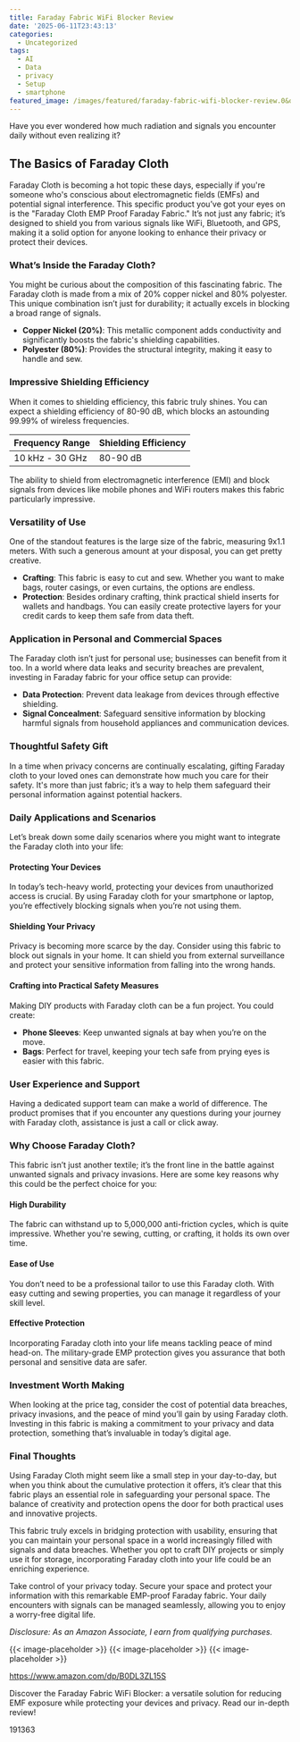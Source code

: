 ```yaml
---
title: Faraday Fabric WiFi Blocker Review
date: '2025-06-11T23:43:13'
categories:
  - Uncategorized
tags:
  - AI
  - Data
  - privacy
  - Setup
  - smartphone
featured_image: /images/featured/faraday-fabric-wifi-blocker-review.0&q=80&w=1080
---
```


<p>Have you ever wondered how much radiation and signals you encounter daily without even realizing it?</p> <h2>The Basics of Faraday Cloth</h2> <p>Faraday Cloth is becoming a hot topic these days, especially if you're someone who's conscious about electromagnetic fields (EMFs) and potential signal interference. This specific product you’ve got your eyes on is the "Faraday Cloth EMP Proof Faraday Fabric." It’s not just any fabric; it’s designed to shield you from various signals like WiFi, Bluetooth, and GPS, making it a solid option for anyone looking to enhance their privacy or protect their devices.</p> <p><a rel="nofollow" target="_blank" title="Faraday Cloth EMP Proof Faraday Fabric Block WiFi/RF Anti-Radiation Shielding Fabric from Signals Bluetooth GPS Signal Blocker WiFi Jammer,gold-9x1.1m" href="https://www.amazon.com/dp/B0DL3ZL15S?tag=8118903-20" style='text-decoration: none; box-shadow: none;'></a></p> <p><a rel="nofollow" target="_blank" title="Check out the Faraday Cloth EMP Proof Faraday Fabric Block WiFi/RF Anti-Radiation Shielding Fabric from Signals Bluetooth GPS Signal Blocker WiFi Jammer,gold-9x1.1m here." href="https://www.amazon.com/dp/B0DL3ZL15S?tag=8118903-20" style='text-decoration: none; box-shadow: none;'></a></p> <h3>What’s Inside the Faraday Cloth?</h3> <p>You might be curious about the composition of this fascinating fabric. The Faraday cloth is made from a mix of 20% copper nickel and 80% polyester. This unique combination isn’t just for durability; it actually excels in blocking a broad range of signals.</p> <ul> <li> <strong>Copper Nickel (20%)</strong>: This metallic component adds conductivity and significantly boosts the fabric's shielding capabilities.</li> <li> <strong>Polyester (80%)</strong>: Provides the structural integrity, making it easy to handle and sew.</li> </ul> <h3>Impressive Shielding Efficiency</h3> <p>When it comes to shielding efficiency, this fabric truly shines. You can expect a shielding efficiency of 80-90 dB, which blocks an astounding 99.99% of wireless frequencies.</p> <table> <thead> <tr> <th>Frequency Range</th> <th>Shielding Efficiency</th> </tr> </thead> <tbody> <tr> <td>10 kHz - 30 GHz</td> <td>80-90 dB</td> </tr> </tbody> </table> <p>The ability to shield from electromagnetic interference (EMI) and block signals from devices like mobile phones and WiFi routers makes this fabric particularly impressive.</p> <p><a rel="nofollow" target="_blank" title="Faraday Cloth EMP Proof Faraday Fabric Block WiFi/RF Anti-Radiation Shielding Fabric from Signals Bluetooth GPS Signal Blocker WiFi Jammer,gold-9x1.1m" href="https://www.amazon.com/dp/B0DL3ZL15S?tag=8118903-20" style='text-decoration: none; box-shadow: none;'></a></p> <p><a rel="nofollow" target="_blank" title="Find your new Faraday Cloth EMP Proof Faraday Fabric Block WiFi/RF Anti-Radiation Shielding Fabric from Signals Bluetooth GPS Signal Blocker WiFi Jammer,gold-9x1.1m on this page." href="https://www.amazon.com/dp/B0DL3ZL15S?tag=8118903-20" style='text-decoration: none; box-shadow: none;'></a></p> <h3>Versatility of Use</h3> <p>One of the standout features is the large size of the fabric, measuring 9x1.1 meters. With such a generous amount at your disposal, you can get pretty creative.</p> <ul> <li> <strong>Crafting</strong>: This fabric is easy to cut and sew. Whether you want to make bags, router casings, or even curtains, the options are endless.</li> <li> <strong>Protection</strong>: Besides ordinary crafting, think practical shield inserts for wallets and handbags. You can easily create protective layers for your credit cards to keep them safe from data theft.</li> </ul> <h3>Application in Personal and Commercial Spaces</h3> <p>The Faraday cloth isn’t just for personal use; businesses can benefit from it too. In a world where data leaks and security breaches are prevalent, investing in Faraday fabric for your office setup can provide:</p> <ul> <li> <strong>Data Protection</strong>: Prevent data leakage from devices through effective shielding.</li> <li> <strong>Signal Concealment</strong>: Safeguard sensitive information by blocking harmful signals from household appliances and communication devices.</li> </ul> <p><a rel="nofollow" target="_blank" title="Faraday Cloth EMP Proof Faraday Fabric Block WiFi/RF Anti-Radiation Shielding Fabric from Signals Bluetooth GPS Signal Blocker WiFi Jammer,gold-9x1.1m" href="https://www.amazon.com/dp/B0DL3ZL15S?tag=8118903-20" style='text-decoration: none; box-shadow: none;'></a></p> <h3>Thoughtful Safety Gift</h3> <p>In a time when privacy concerns are continually escalating, gifting Faraday cloth to your loved ones can demonstrate how much you care for their safety. It's more than just fabric; it’s a way to help them safeguard their personal information against potential hackers.</p> <h3>Daily Applications and Scenarios</h3> <p>Let’s break down some daily scenarios where you might want to integrate the Faraday cloth into your life:</p> <h4>Protecting Your Devices</h4> <p>In today’s tech-heavy world, protecting your devices from unauthorized access is crucial. By using Faraday cloth for your smartphone or laptop, you’re effectively blocking signals when you’re not using them.</p> <h4>Shielding Your Privacy</h4> <p>Privacy is becoming more scarce by the day. Consider using this fabric to block out signals in your home. It can shield you from external surveillance and protect your sensitive information from falling into the wrong hands.</p> <h4>Crafting into Practical Safety Measures</h4> <p>Making DIY products with Faraday cloth can be a fun project. You could create:</p> <ul> <li> <strong>Phone Sleeves</strong>: Keep unwanted signals at bay when you’re on the move.</li> <li> <strong>Bags</strong>: Perfect for travel, keeping your tech safe from prying eyes is easier with this fabric.</li> </ul> <p><a rel="nofollow" target="_blank" title="Faraday Cloth EMP Proof Faraday Fabric Block WiFi/RF Anti-Radiation Shielding Fabric from Signals Bluetooth GPS Signal Blocker WiFi Jammer,gold-9x1.1m" href="https://www.amazon.com/dp/B0DL3ZL15S?tag=8118903-20" style='text-decoration: none; box-shadow: none;'></a></p> <h3>User Experience and Support</h3> <p>Having a dedicated support team can make a world of difference. The product promises that if you encounter any questions during your journey with Faraday cloth, assistance is just a call or click away.</p> <h3>Why Choose Faraday Cloth?</h3> <p>This fabric isn’t just another textile; it’s the front line in the battle against unwanted signals and privacy invasions. Here are some key reasons why this could be the perfect choice for you:</p> <h4>High Durability</h4> <p>The fabric can withstand up to 5,000,000 anti-friction cycles, which is quite impressive. Whether you're sewing, cutting, or crafting, it holds its own over time.</p> <h4>Ease of Use</h4> <p>You don’t need to be a professional tailor to use this Faraday cloth. With easy cutting and sewing properties, you can manage it regardless of your skill level.</p> <h4>Effective Protection</h4> <p>Incorporating Faraday cloth into your life means tackling peace of mind head-on. The military-grade EMP protection gives you assurance that both personal and sensitive data are safer.</p> <p><a rel="nofollow" target="_blank" title="Faraday Cloth EMP Proof Faraday Fabric Block WiFi/RF Anti-Radiation Shielding Fabric from Signals Bluetooth GPS Signal Blocker WiFi Jammer,gold-9x1.1m" href="https://www.amazon.com/dp/B0DL3ZL15S?tag=8118903-20" style='text-decoration: none; box-shadow: none;'></a></p> <h3>Investment Worth Making</h3> <p>When looking at the price tag, consider the cost of potential data breaches, privacy invasions, and the peace of mind you’ll gain by using Faraday cloth. Investing in this fabric is making a commitment to your privacy and data protection, something that’s invaluable in today’s digital age.</p> <h3>Final Thoughts</h3> <p>Using Faraday Cloth might seem like a small step in your day-to-day, but when you think about the cumulative protection it offers, it’s clear that this fabric plays an essential role in safeguarding your personal space. The balance of creativity and protection opens the door for both practical uses and innovative projects.</p> <p>This fabric truly excels in bridging protection with usability, ensuring that you can maintain your personal space in a world increasingly filled with signals and data breaches. Whether you opt to craft DIY projects or simply use it for storage, incorporating Faraday cloth into your life could be an enriching experience.</p> <p>Take control of your privacy today. Secure your space and protect your information with this remarkable EMP-proof Faraday fabric. Your daily encounters with signals can be managed seamlessly, allowing you to enjoy a worry-free digital life.</p> <p><a rel="nofollow" target="_blank" title="Learn more about the Faraday Cloth EMP Proof Faraday Fabric Block WiFi/RF Anti-Radiation Shielding Fabric from Signals Bluetooth GPS Signal Blocker WiFi Jammer,gold-9x1.1m here." href="https://www.amazon.com/dp/B0DL3ZL15S?tag=8118903-20" style='text-decoration: none; box-shadow: none;'></a></p> <p><i>Disclosure: As an Amazon Associate, I earn from qualifying purchases.</i></p>
{{< image-placeholder >}}
{{< image-placeholder >}}
{{< image-placeholder >}}




https://www.amazon.com/dp/B0DL3ZL15S

Discover the Faraday Fabric WiFi Blocker: a versatile solution for reducing EMF exposure while protecting your devices and privacy. Read our in-depth review!

191363
